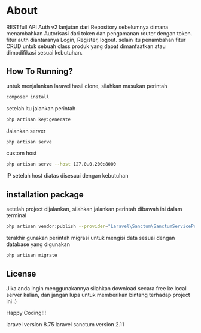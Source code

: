 # About

RESTfull API Auth v2 lanjutan dari Repository sebelumnya dimana menambahkan Autorisasi dari token dan pengamanan router dengan token. fitur auth diantaranya Login, Register, logout. selain itu penambahan fitur CRUD untuk sebuah class produk yang dapat dimanfaatkan atau dimodifikasi sesuai kebutuhan.

## How To Running?

untuk menjalankan laravel hasil clone, silahkan masukan perintah

```bash
composer install
```

setelah itu jalankan perintah

```bash
php artisan key:generate
```

Jalankan server

```bash
php artisan serve
```

custom host

```bash
php artisan serve --host 127.0.0.200:8000
```

IP setelah host diatas disesuai dengan kebutuhan

## installation package

setelah project dijalankan, silahkan jalankan perintah dibawah ini dalam terminal

```bash
php artisan vendor:publish --provider="Laravel\Sanctum\SanctumServiceProvider"
```

terakhir gunakan perintah migrasi untuk mengisi data sesuai dengan database yang digunakan

```bash
php artisan migrate
```

## License

Jika anda ingin menggunakannya silahkan download secara free ke local server kalian, dan jangan lupa untuk memberikan bintang terhadap project ini :)

Happy Coding!!!

laravel version 8.75
laravel sanctum version 2.11
